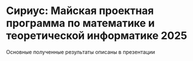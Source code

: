 # Сириус: Майская проектная программа по математике и теоретической информатике 2025

Основные полученные результаты описаны в презентации
